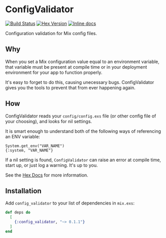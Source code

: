 # ConfigValidator
[![Build Status](https://semaphoreci.com/api/v1/ir/config_validator/branches/master/shields_badge.svg)](https://semaphoreci.com/ir/config_validator)
[![Hex Version](https://img.shields.io/hexpm/v/config_validator.svg)](https://hex.pm/packages/config_validator)
[![Inline docs](http://inch-ci.org/github/infinitered/config_validator.svg)](http://inch-ci.org/github/infinitered/config_validator)

Configuration validation for Mix config files. 

## Why

When you set a Mix configuration value equal to an environment variable,
that variable must be present at compile time or in your deployment
environment for your app to function properly.

It's easy to forget to do this, causing unecessary bugs. ConfigValidator 
gives you the tools to prevent that from ever happening again.

## How

ConfigValidator reads your `config/config.exs` file (or other config file of
your choosing), and looks for nil settings.

It is smart enough to understand both of the following ways of referencing
an ENV variable:

    System.get_env("VAR_NAME")
    {:system, "VAR_NAME"}

If a nil setting is found, `ConfigValidator` can raise an error at compile
time, start up, or just log a warning. It's up to you.

See the [Hex Docs](https://hexdocs.pm/config_validator) for more information.

## Installation

Add `config_validator` to your list of dependencies in `mix.exs`:

```elixir
def deps do
  [
    {:config_validator, "~> 0.1.1"}
  ]
end
```
